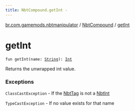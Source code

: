 ```yaml
---
title: NbtCompound.getInt - 
---
```


[br.com.gamemods.nbtmanipulator](../index.html) / [NbtCompound](index.html) / [getInt](./get-int.html)

# getInt

`fun getInt(name: `[`String`](https://kotlinlang.org/api/latest/jvm/stdlib/kotlin/-string/index.html)`): `[`Int`](https://kotlinlang.org/api/latest/jvm/stdlib/kotlin/-int/index.html)

Returns the unwrapped int value.

### Exceptions

`ClassCastException` - If the [NbtTag](../-nbt-tag.html) is not a [NbtInt](../-nbt-int/index.html)

`TypeCastException` - If no value exists for that name